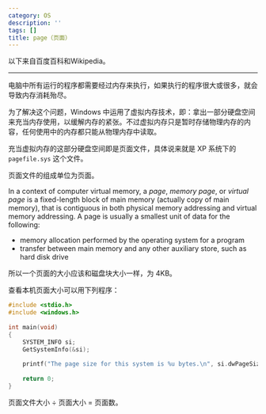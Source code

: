 ```yaml
---
category: OS
description: ''
tags: []
title: page（页面）
---
```


以下来自百度百科和Wikipedia。

---

电脑中所有运行的程序都需要经过内存来执行，如果执行的程序很大或很多，就会导致内存消耗殆尽。  

为了解决这个问题，Windows 中运用了虚拟内存技术，即：拿出一部分硬盘空间来充当内存使用，以缓解内存的紧张。不过虚拟内存只是暂时存储物理内存的内容，任何使用中的内存都只能从物理内存中读取。  

充当虚拟内存的这部分硬盘空间即是页面文件，具体说来就是 XP 系统下的 `pagefile.sys` 这个文件。  

页面文件的组成单位为页面。  

In a context of computer virtual memory, a _page_, _memory page_, or _virtual page_ is a fixed-length block of main memory (actually copy of main memory), that is contiguous in both physical memory addressing and virtual memory addressing. A page is usually a smallest unit of data for the following:

* memory allocation performed by the operating system for a program
* transfer between main memory and any other auxiliary store, such as hard disk drive

所以一个页面的大小应该和磁盘块大小一样，为 4KB。

查看本机页面大小可以用下列程序：

```c
#include <stdio.h>  
#include <windows.h>  
   
int main(void)   
{  
	SYSTEM_INFO si;  
	GetSystemInfo(&si);  
   
	printf("The page size for this system is %u bytes.\n", si.dwPageSize);  
   
	return 0;  
}  
```

页面文件大小 ÷ 页面大小 = 页面数。